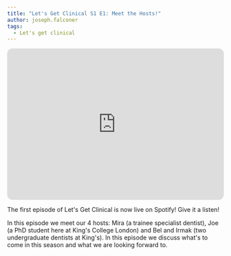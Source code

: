 ```yaml
---
title: "Let's Get Clinical S1 E1: Meet the Hosts!"
author: joseph.falconer
tags: 
  - Let's get clinical
---
```

<!-- excerpt start -->
<iframe style="border-radius:12px" src="https://open.spotify.com/embed/episode/2kop5uJEoKYHsFPbKOXHuC?utm_source=generator" width="100%" height="352" frameBorder="0" allowfullscreen="" allow="autoplay; clipboard-write; encrypted-media; fullscreen; picture-in-picture" loading="lazy"></iframe>
<!--excerpt end -->

The first episode of Let's Get Clinical is now live on Spotify! Give it a listen!

In this episode we meet our 4 hosts: Mira (a trainee specialist dentist), Joe (a PhD student here at King's College London) and Bel and Irmak (two undergraduate dentists at King's). In this episode we discuss what's to come in this season and what we are looking forward to.
